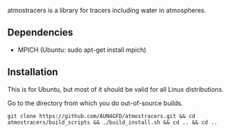atmostracers is a library for tracers including water in atmospheres.

## Dependencies

* MPICH (Ubuntu: sudo apt-get install mpich)

## Installation

This is for Ubuntu, but most of it should be valid for all Linux distributions.

Go to the directory from which you do out-of-source builds.

	git clone https://github.com/AUN4GFD/atmostracers.git && cd atmostracers/build_scripts && ./build_install.sh && cd .. && cd ..
	

